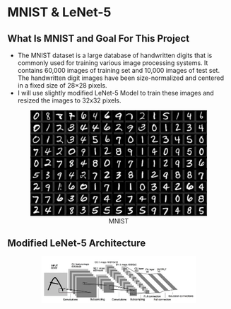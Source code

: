 # MNIST & LeNet-5
## What Is MNIST and Goal For This Project
* The MNIST dataset is a large database of handwritten digits that is commonly used for training various image processing systems. It contains 60,000 images of training set and 10,000 images of test set. The handwritten digit images have been size-normalized and centered in a fixed size of 28×28 pixels. 
* I will use slightly modified LeNet-5 Model to train these images and resized the images to 32x32 pixels.
<div align="center"><img src="pictures/mnist_data.jpg" width="400"></div>
<center>MNIST</center>

## Modified LeNet-5 Architecture
<div align="center"><img src="pictures/lenet-5.jpg" width="350"></div>

